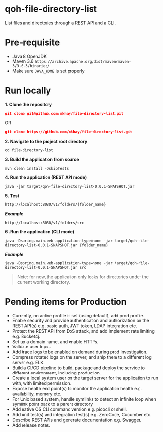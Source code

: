 # qoh-file-directory-list
List files and directories through a REST API and a CLI.

# Pre-requisite
* Java 8 OpenJDK
* Maven 3.6 `https://archive.apache.org/dist/maven/maven-3/3.6.3/binaries/`
* Make sure `JAVA_HOME` is set properly

# Run locally
**1. Clone the repository** 
  ```json 
  git clone git@github.com:mkhay/file-directory-list.git
  ```
  OR
  ```json 
  git clone https://github.com/mkhay/file-directory-list.git
  ```
**2. Navigate to the project root directory** 
  ```shell
  cd file-directory-list
  ```
**3. Build the application from source** 
  ```shell
  mvn clean install -DskipTests
  ```
**4. Run the application  (REST API mode)**
  ```shell
  java -jar target/qoh-file-directory-list-0.0.1-SNAPSHOT.jar
  ```
**5. Test** 
  ```shell
  http://localhost:8080/v1/folders/{folder_name}
  ```
  **<em>Example</em>**
  ```shell
  http://localhost:8080/v1/folders/src
  ```

**6 .Run the application (CLI mode)** 
  ```shell
  java -Dspring.main.web-application-type=none -jar target/qoh-file-directory-list-0.0.1-SNAPSHOT.jar {folder_name}
  ```
  **<em>Example</em>**
  ```
  java -Dspring.main.web-application-type=none -jar target/qoh-file-directory-list-0.0.1-SNAPSHOT.jar src
  ```
> Note: for now, the application only looks for directories under the current working directory.

# Pending items for Production
* Currently, no active profile is set (using default), add prod profile.
* Enable security and provide authentication and authorization on the REST API(s) e.g. basic auth, JWT token, LDAP integration etc.
* Protect the REST API from DoS attack, and add implement rate limiting e.g. Bucket4j.
* Set up a domain name, and enable HTTPs.
* Validate user input.
* Add trace logs to be enabled on demand during prod investigation.
* Compress rotated logs on the server, and ship them to a different log server e.g. ELK.
* Build a CI/CD pipeline to build, package and deploy the service to different environment, including production.
* Create a local system user on the target server for the application to run with, with limited permission.
* Expose health end point(s) to monitor the application health e.g. availability, memory etc.
* For Unix based system, handle symlinks to detect an infinite loop when symlink point back to a parent directory.
* Add native OS CLI command version e.g. picocli or shell.
* Add unit test(s) and integration test(s) e.g. ZeroCode, Cucumber etc.
* Describe REST APIs and generate documentation e.g. Swagger.
* Add release notes.
